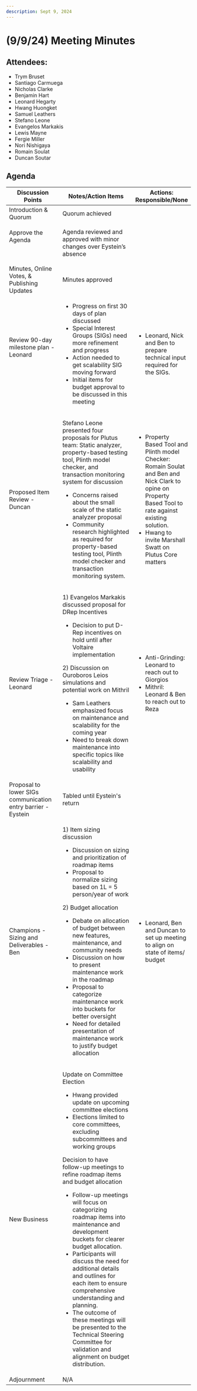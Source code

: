 ```yaml
---
description: Sept 9, 2024
---
```


# (9/9/24) Meeting Minutes

## Attendees:

* Trym Bruset&#x20;
* Santiago Carmuega
* Nicholas Clarke&#x20;
* Benjamin Hart
* Leonard Hegarty&#x20;
* Hwang Huongket&#x20;
* Samuel Leathers
* Stefano Leone
* Evangelos Markakis
* Lewis Mayne
* Fergie Miller&#x20;
* Nori Nishigaya&#x20;
* Romain Soulat&#x20;
* Duncan Soutar

## Agenda

<table><thead><tr><th width="188">Discussion Points</th><th width="349">Notes/Action Items</th><th>Actions: Responsible/None</th></tr></thead><tbody><tr><td>Introduction &#x26; Quorum</td><td>Quorum achieved</td><td><br></td></tr><tr><td><p>Approve the Agenda</p><p><br></p></td><td>Agenda reviewed and approved with minor changes over Eystein’s absence</td><td><br></td></tr><tr><td>Minutes, Online Votes, &#x26; Publishing Updates</td><td>Minutes approved</td><td><br></td></tr><tr><td><p>Review 90-day milestone plan - Leonard</p><p><br></p></td><td><ul><li>Progress on first 30 days of plan discussed</li><li>Special Interest Groups (SIGs) need more refinement and progress</li><li>Action needed to get scalability SIG moving forward</li><li>Initial items for budget approval to be discussed in this meeting</li></ul></td><td><ul><li>Leonard, Nick and Ben to prepare technical input required for the SIGs.</li></ul></td></tr><tr><td>Proposed Item Review - Duncan</td><td><p>Stefano Leone presented four proposals for Plutus team: Static analyzer, property-based testing tool, Plinth model checker, and transaction monitoring system for discussion</p><ul><li>Concerns raised about the small scale of the static analyzer proposal</li><li>Community research highlighted as required for property-based testing tool, Plinth model checker and transaction monitoring system.</li></ul></td><td><ul><li>Property Based Tool and Plinth model Checker: Romain Soulat and Ben and Nick Clark to opine on Property Based Tool to rate against existing solution. </li><li>Hwang to invite Marshall Swatt on Plutus Core matters</li></ul></td></tr><tr><td>Review Triage -Leonard</td><td><p>1) Evangelos Markakis discussed proposal for DRep Incentives</p><ul><li>Decision to put D-Rep incentives on hold until after Voltaire implementation</li></ul><p>2) Discussion on Ouroboros Leios simulations and potential work on Mithril</p><ul><li>Sam Leathers emphasized focus on maintenance and scalability for the coming year</li><li>Need to break down maintenance into specific topics like scalability and usability</li></ul></td><td><ul><li>Anti-Grinding: Leonard to reach out to Giorgios</li><li>Mithril: Leonard &#x26; Ben to reach out to Reza </li></ul></td></tr><tr><td>Proposal to lower SIGs communication entry barrier - Eystein</td><td>Tabled until Eystein's return</td><td><br></td></tr><tr><td>Champions - Sizing and Deliverables - Ben</td><td><p>1) Item sizing discussion</p><ul><li>Discussion on sizing and prioritization of roadmap items</li><li>Proposal to normalize sizing based on 1L = 5 person/year of work</li></ul><p>2) Budget allocation </p><ul><li>Debate on allocation of budget between new features, maintenance, and community needs</li><li>Discussion on how to present maintenance work in the roadmap</li><li>Proposal to categorize maintenance work into buckets for better oversight</li><li>Need for detailed presentation of maintenance work to justify budget allocation</li></ul></td><td><ul><li>Leonard, Ben and Duncan to set up meeting to align on state of items/ budget</li></ul></td></tr><tr><td>New Business</td><td><p>Update on Committee Election</p><ul><li>Hwang provided update on upcoming committee elections</li><li>Elections limited to core committees, excluding subcommittees and working groups</li></ul><p>Decision to have follow-up meetings to refine roadmap items and budget allocation</p><ul><li>Follow-up meetings will focus on categorizing roadmap items into maintenance and development buckets for clearer budget allocation.</li><li>Participants will discuss the need for additional details and outlines for each item to ensure comprehensive understanding and planning.</li><li>The outcome of these meetings will be presented to the Technical Steering Committee for validation and alignment on budget distribution.</li></ul></td><td><br></td></tr><tr><td>Adjournment</td><td>N/A</td><td></td></tr></tbody></table>
